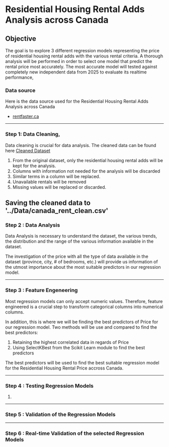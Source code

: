 # Residential Housing Rental Adds Analysis across Canada

## Objective
The goal is to explore 3 different regression models representing the price of residential housing rental adds with the various rental criteria. A thorough analysis will be performed in order to select one model that predict the rental price most accurately. The most accurate model will tested against completely new independent data from 2025 to evaluate its realtime performance,


### Data source
Here is the data source used for the Residential Housing Rental Adds Analysis across Canada

- [rentfaster.ca](https://www.rentfaster.ca/?utm_source=OOH&utm_medium=sign&utm_campaign=ca)

---
### Step 1: Data Cleaning,

Data cleaning is crucial for data analysis. The cleaned data can be found here [Cleaned Dataset](../Data/canada_rent_clean.csv)

1. From the original dataset, only the residential housing rental adds will be kept for the analysis.
2. Columns with information not needed for the analysis will be discarded
3. Similar terms in a column will be replaced.
4. Unavailable rentals will be removed
5. Missing values will be replaced or discarded.


Saving the cleaned data to '../Data/canada_rent_clean.csv'
---
### Step 2 : Data Analysis

Data Analysis is necessary to understand the dataset, the various trends, the distribution and the range of the various information available in the dataset.

The investigation of the price with all the type of data available in the dataset (province, city, # of bedrooms, etc.) will provide us information of the utmost importance about the most suitable predictors in our regression model.


---
### Step 3 : Feature Engeneering

Most regression models can only accept numeric values. Therefore, feature engineered is a crucial step to transform categorical columns into numerical columns.

In addition, this is where we will be finding the best predictors of Price for our regression model. Two methods will be use and compared to find the best predictors:
1. Retaining the highest correlated data in regards of Price
2. Using SelectKBest from the Scikit Learn module to find the best predictors

The best predictors will be used to find the best suitable regression model for the Residential Housing Rental Price accross Canada. 

---
### Step 4 : Testing Regression Models

1. 



---
### Step 5 : Validation of the Regression Models


---
### Step 6 : Real-time Validation of the selected Regression Models

